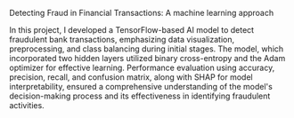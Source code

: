 
Detecting Fraud in Financial Transactions: A machine learning approach

In this project, I developed a TensorFlow-based AI model to detect fraudulent bank transactions, emphasizing data visualization, preprocessing, and class balancing during initial stages. The model, which incorporated two hidden layers utilized binary cross-entropy and the Adam optimizer for effective learning. Performance evaluation using accuracy, precision, recall, and confusion matrix, along with SHAP for model interpretability, ensured a comprehensive understanding of the model's decision-making process and its effectiveness in identifying fraudulent activities.
